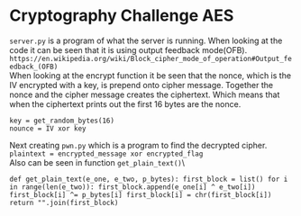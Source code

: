 # Cryptography Challenge AES

`server.py` is a program of what the server is running.
When looking at the code it can be seen that it is using output feedback mode(OFB).\
`https://en.wikipedia.org/wiki/Block_cipher_mode_of_operation#Output_feedback_(OFB)`\
When looking at the encrypt function it be seen that the nonce, which is the IV encrypted with a key, is prepend onto cipher message. Together the nonce and the cipher message creates the ciphertext. Which means that when the ciphertext prints out the first 16 bytes are the nonce. 

`key = get_random_bytes(16)`\
`nounce = IV xor key`

Next creating `pwn.py` which is a program to find the decrypted cipher.\
`plaintext = encrypted_message xor encrypted_flag`\
Also can be seen in function `get_plain_text()`\

`
def get_plain_text(e_one, e_two, p_bytes):
    first_block = list()
    for i in range(len(e_two)):
        first_block.append(e_one[i] ^ e_two[i])
        first_block[i] ^= p_bytes[i]
        first_block[i] = chr(first_block[i])
    return "".join(first_block)
`


